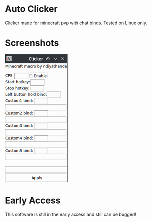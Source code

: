 # Auto Clicker
Clicker made for minecraft pvp with chat binds. Tested on Linux only.

# Screenshots
![](Screenshot_62.png)

# Early Access
This software is still in the early access and still can be bugged!

